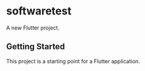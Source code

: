 # softwaretest

A new Flutter project.

## Getting Started

This project is a starting point for a Flutter application.


